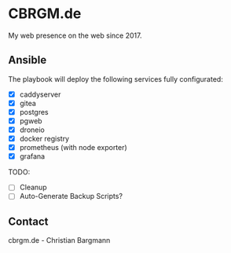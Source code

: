 # CBRGM.de

My web presence on the web since 2017.

## Ansible

The playbook will deploy the following services fully configurated:

- [x] caddyserver
- [x] gitea
- [x] postgres
- [x] pgweb
- [x] droneio
- [x] docker registry
- [x] prometheus (with node exporter)
- [x] grafana

TODO:

- [ ] Cleanup
- [ ] Auto-Generate Backup Scripts?

## Contact

cbrgm.de - Christian Bargmann
